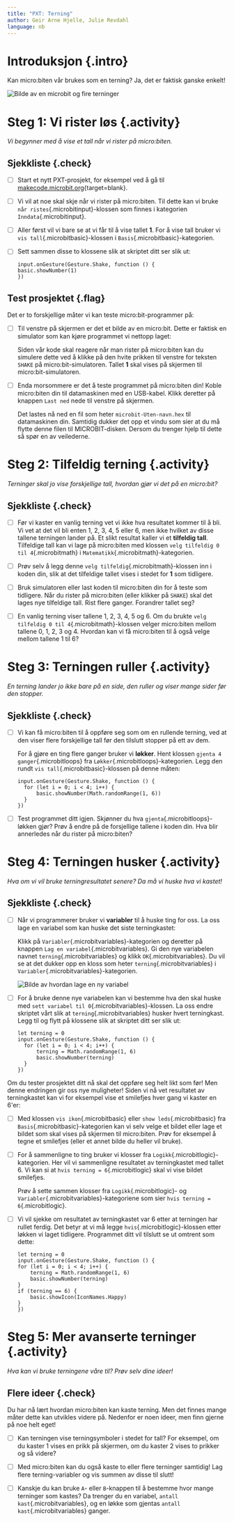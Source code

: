 ```yaml
---
title: "PXT: Terning"
author: Geir Arne Hjelle, Julie Revdahl
language: nb
---
```



# Introduksjon {.intro}

Kan micro:biten vår brukes som en terning? Ja, det er faktisk ganske enkelt!

![Bilde av en microbit og fire terninger](terning.jpg)


# Steg 1: Vi rister løs {.activity}

*Vi begynner med å vise et tall når vi rister på micro:biten.*

## Sjekkliste {.check}

- [ ] Start et nytt PXT-prosjekt, for eksempel ved å gå til
  [makecode.microbit.org](https://makecode.microbit.org/?lang=no){target=blank}.

- [ ] Vi vil at noe skal skje når vi rister på micro:biten. Til dette kan vi
  bruke `når ristes`{.microbitinput}-klossen som finnes i kategorien `Inndata`{.microbitinput}.

- [ ] Aller først vil vi bare se at vi får til å vise tallet __1__. For å vise
  tall bruker vi `vis tall`{.microbitbasic}-klossen i `Basis`{.microbitbasic}-kategorien.

- [ ] Sett sammen disse to klossene slik at skriptet ditt ser slik ut:

    ```microbit
    input.onGesture(Gesture.Shake, function () {
    basic.showNumber(1)
    })
    ```

## Test prosjektet {.flag}

Det er to forskjellige måter vi kan teste micro:bit-programmer på:

- [ ] Til venstre på skjermen er det et bilde av en micro:bit. Dette er faktisk
  en simulator som kan kjøre programmet vi nettopp laget:

  Siden vår kode skal reagere når man rister på micro:biten kan du simulere
  dette ved å klikke på den hvite prikken til venstre for teksten `SHAKE` på
  micro:bit-simulatoren. Tallet __1__ skal vises på skjermen til
  micro:bit-simulatoren.

- [ ] Enda morsommere er det å teste programmet på micro:biten din! Koble
  micro:biten din til datamaskinen med en USB-kabel. Klikk deretter på knappen
  `Last ned` nede til venstre på skjermen.

  Det lastes nå ned en fil som heter `microbit-Uten-navn.hex` til datamaskinen
  din. Samtidig dukker det opp et vindu som sier at du må flytte denne filen til
  MICROBIT-disken. Dersom du trenger hjelp til dette så spør en av veilederne.


# Steg 2: Tilfeldig terning {.activity}

*Terninger skal jo vise forskjellige tall, hvordan gjør vi det på en micro:bit?*

## Sjekkliste {.check}

- [ ] Før vi kaster en vanlig terning vet vi ikke hva resultatet kommer til å
  bli. Vi vet at det vil bli enten 1, 2, 3, 4, 5 eller 6, men ikke hvilket av
  disse tallene terningen lander på. Et slikt resultat kaller vi et __tilfeldig
  tall__. Tilfeldige tall kan vi lage på micro:biten med klossen `velg tilfeldig
  0 til 4`{.microbitmath} i `Matematikk`{.microbitmath}-kategorien.

- [ ] Prøv selv å legg denne `velg tilfeldig`{.microbitmath}-klossen inn i koden
din, slik at det tilfeldige tallet vises i stedet for __1__ som tidligere.

- [ ] Bruk simulatoren eller last koden til micro:biten din for å teste som
  tidligere. Når du rister på micro:biten (eller klikker på `SHAKE`) skal det
  lages nye tilfeldige tall. Rist flere ganger. Forandrer tallet seg?

- [ ] En vanlig terning viser tallene 1, 2, 3, 4, 5 og 6. Om du brukte
  `velg tilfeldig 0 til 4`{.microbitmath}-klossen velger micro:biten mellom
  tallene 0, 1, 2, 3 og 4. Hvordan kan vi få micro:biten til å også velge mellom
  tallene 1 til 6?


# Steg 3: Terningen ruller {.activity}

*En terning lander jo ikke bare på en side, den ruller og viser mange sider før
den stopper.*

## Sjekkliste {.check}

- [ ] Vi kan få micro:biten til å oppføre seg som om en rullende terning, ved at
  den viser flere forskjellige tall før den tilslutt stopper på ett av dem.

  For å gjøre en ting flere ganger bruker vi __løkker__. Hent klossen `gjenta 4
  ganger`{.microbitloops} fra `Løkker`{.microbitloops}-kategorien. Legg den rundt
  `vis tall`{.microbitbasic}-klossen på denne måten:

  ```microbit
  input.onGesture(Gesture.Shake, function () {
    for (let i = 0; i < 4; i++) {
        basic.showNumber(Math.randomRange(1, 6))
    }
  })
  ```

- [ ] Test programmet ditt igjen. Skjønner du hva `gjenta`{.microbitloops}-løkken
gjør? Prøv å endre på de forsjellige tallene i koden din. Hva blir annerledes
når du rister på micro:biten?


# Steg 4: Terningen husker {.activity}

*Hva om vi vil bruke terningresultatet senere? Da må vi huske hva vi kastet!*

## Sjekkliste {.check}

- [ ] Når vi programmerer bruker vi __variabler__ til å huske ting for oss. La
  oss lage en variabel som kan huske det siste terningkastet:

  Klikk på `Variabler`{.microbitvariables}-kategorien og deretter på knappen
  `Lag en variabel`{.microbitvariables}. Gi den nye variabelen navnet `terning`{.microbitvariables}
  og klikk `OK`{.microbitvariables}. Du vil se at det dukker opp en kloss som
  heter `terning`{.microbitvariables} i `Variabler`{.microbitvariables}-kategorien.

  ![Bilde av hvordan lage en ny variabel](variabel_terning.png)

- [ ] For å bruke denne nye variabelen kan vi bestemme hva den skal huske med
  `sett variabel til 0`{.microbitvariables}-klossen. La oss endre skriptet vårt
  slik at `terning`{.microbitvariables} husker hvert terningkast. Legg til og
  flytt på klossene slik at skriptet ditt ser slik ut:

  ```microbit
  let terning = 0
  input.onGesture(Gesture.Shake, function () {
    for (let i = 0; i < 4; i++) {
        terning = Math.randomRange(1, 6)
        basic.showNumber(terning)
    }
  })
  ```

Om du tester prosjektet ditt nå skal det oppføre seg helt likt som før! Men
denne endringen gir oss nye muligheter! Siden vi nå vet resultatet av
terningkastet kan vi for eksempel vise et smilefjes hver gang vi kaster en 6'er:

- [ ] Med klossen `vis ikon`{.microbitbasic} eller `show leds`{.microbitbasic}
fra `Basis`{.microbitbasic}-kategorien kan vi selv velge et bildet eller lage et
bildet som skal vises på skjermen til micro:biten. Prøv for eksempel å tegne et
smilefjes (eller et annet bilde du heller vil bruke).

- [ ] For å sammenligne to ting bruker vi klosser fra `Logikk`{.microbitlogic}-kategorien.
Her vil vi sammenligne resultatet av terningkastet med tallet 6. Vi kan si at
`hvis terning = 6`{.microbitlogic} skal vi vise bildet smilefjes.

  Prøv å sette sammen klosser fra `Logikk`{.microbitlogic}- og `Variabler`{.microbitvariables}-kategoriene
  som sier `hvis terning = 6`{.microbitlogic}.

- [ ] Vi vil sjekke om resultatet av terningkastet var 6 etter at terningen har
  rullet ferdig. Det betyr at vi må legge `hvis`{.microbitlogic}-klossen etter
  løkken vi laget tidligere. Programmet ditt vil tilslutt se ut omtrent som dette:

    ```microbit
    let terning = 0
    input.onGesture(Gesture.Shake, function () {
    for (let i = 0; i < 4; i++) {
        terning = Math.randomRange(1, 6)
        basic.showNumber(terning)
    }
    if (terning == 6) {
        basic.showIcon(IconNames.Happy)
    }
  })
  ```

# Steg 5: Mer avanserte terninger {.activity}

*Hva kan vi bruke terningene våre til? Prøv selv dine ideer!*

## Flere ideer {.check}

Du har nå lært hvordan micro:biten kan kaste terning. Men det finnes mange måter
dette kan utvikles videre på. Nedenfor er noen ideer, men finn gjerne på noe
helt eget!

- [ ] Kan terningen vise terningsymboler i stedet for tall? For eksempel, om du
  kaster 1 vises en prikk på skjermen, om du kaster 2 vises to prikker og så
  videre?

- [ ] Med micro:biten kan du også kaste to eller flere terninger samtidig! Lag
  flere terning-variabler og vis summen av disse til slutt!

- [ ] Kanskje du kan bruke `A`- eller `B`-knappen til å bestemme hvor mange
  terninger som kastes? Da trenger du en variabel, `antall kast`{.microbitvariables},
  og en løkke som gjentas `antall kast`{.microbitvariables} ganger.
